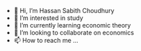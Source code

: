 - 👋 Hi, I’m Hassan Sabith Choudhury
- 👀 I’m interested in study
- 🌱 I’m currently learning economic theory
- 💞️ I’m looking to collaborate on economics
- 📫 How to reach me ...

<!---
Hassan Sabith Choudhury is a ✨ special ✨ repository because its `README.md` (this file) appears on your GitHub profile.
You can click the Preview link to take a look at your changes.
--->
